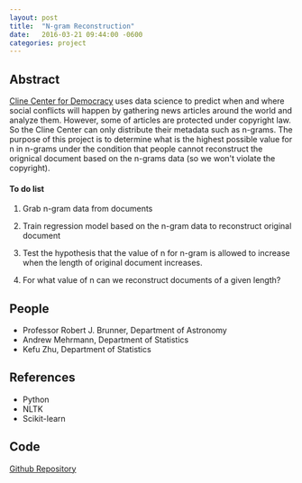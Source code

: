 ```yaml
---
layout: post
title:  "N-gram Reconstruction"
date:   2016-03-21 09:44:00 -0600
categories: project
---
```


## Abstract

[Cline Center for Democracy](http://www.clinecenter.illinois.edu/) uses data science to predict when and where social conflicts will happen by gathering news articles around the world and analyze them. However, some of articles are protected under copyright law. So the Cline Center can only distribute their metadata such as n-grams. The purpose of this project is to determine what is the highest possible value for n in n-grams under the condition that people cannot reconstruct the orignical document based on the n-grams data (so we won't violate the copyright).

#### To do list

1. Grab n-gram data from documents

2. Train regression model based on the n-gram data to reconstruct original document

3. Test the hypothesis that the value of n for n-gram is allowed to increase when the length of original document increases.

4. For what value of n can we reconstruct documents of a given length?

## People

* Professor Robert J. Brunner, Department of Astronomy 
* Andrew Mehrmann, Department of Statistics
* Kefu Zhu, Department of Statistics


## References

* Python
* NLTK
* Scikit-learn

## Code

[Github Repository](https://github.com/kfz0131/Statistics/blob/master/N-gram%20Reconstruction%20Project.ipynb)

